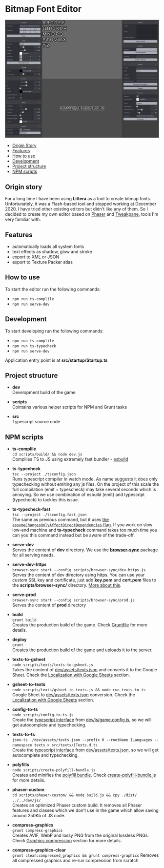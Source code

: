 # Bitmap Font Editor

![Screenshot](screenshot.png)

- [Origin Story](#origin-story)
- [Features](#features)
- [How to use](#how-to-use)
- [Development](#development)
- [Project structure](#project-structure)
- [NPM scripts](#npm-scripts)

## Origin story
For a long time I have been using **Littera** as a tool to create bitmap fonts. Unfortunately, it was a Flash-based tool and stopped working at December 2020. I have tried other existing editors but didn't like any of them. So I decided to create my own editor based on [Phaser](https://github.com/photonstorm/phaser) and [Tweakpane](https://github.com/cocopon/tweakpane), tools I'm very familiar with.

## Features
- automatically loads all system fonts
- text effects as shadow, glow and stroke
- export to XML or JSON
- export to Texture Packer atlas

## How to use
To start the editor run the following commands:
- `npm run ts-complile`
- `npm run serve-dev`

## Development
To start developing run the following commands:
- `npm run ts-complile`
- `npm run ts-typecheck`
- `npm run serve-dev`

Application entry point is at **src/startup/Startup.ts**

## Project structure
- **dev**  
  Development build of the game


- **scripts**  
  Cointains various helper scripts for NPM and Grunt tasks


- **src**  
  Typescript source code


## NPM scripts
- **ts-complile**  
  `cd scripts/build/ && node dev.js`  
  Compliles TS to JS using extremely fast bundler - [esbuild](https://esbuild.github.io/)


- **ts-typecheck**  
  `tsc --project ./tsconfig.json`    
  Runs typescript compiler in watch mode. As name suggests it does only typechecking without emiting any js files. On the project of this scale the full compilation (emit + typescheck) may take several seconds which is annoying. So we use combination of esbuild (emit) and typescript (typecheck) to tackles this issue.


- **ts-typecheck-fast**  
  `tsc --project ./tsconfig.fast.json`  
  The same as previous command, but it uses [the `assumeChangesOnlyAffectDirectDependencies` flag](https://github.com/microsoft/TypeScript-Website/blob/v2/packages/tsconfig-reference/copy/en/options/assumeChangesOnlyAffectDirectDependencies.md). If you work on slow low-end machine and **ts-typecheck** command takes too much time you can you this command instead but be aware of the trade-off.


- **serve-dev**  
  Serves the content of **dev** directory. We use the [**browser-sync**](https://browsersync.io/docs) package for all serving needs.


- **serve-dev-https**  
  `browser-sync start --config scripts/browser-sync/dev-https.js`    
  Serves the content of dev directory using https. You can use your custom SSL key and certificate, just add **key.pem** and **cert.pem** files to the **scripts/browser-sync/** directory. [More about this](https://browsersync.io/docs/options#option-https).


- **serve-prod**  
  `browser-sync start --config scripts/browser-sync/prod.js`    
  Serves the content of **prod** directory


- **build**  
  `grunt build`  
  Creates the production build of the game. Check [Gruntfile](Gruntfile.js) for more details.


- **deploy**  
  `grunt`    
  Creates the production build of the game and uploads it to the server.


- **texts-to-gsheet**  
  `node scripts/texts/texts-to-gsheet.js`   
  Takes the content of [dev/assets/texts.json](dev/assets/texts.json) and converts it to the Google Sheet. Check the [Localization with Google Sheets](#localization-with-google-sheets) section.


- **gsheet-to-texts**  
  `node scripts/texts/gsheet-to-texts.js && node run texts-to-ts`    
  Google Sheet to [dev/assets/texts.json](dev/assets/texts.json) conversion. Check the [Localization with Google Sheets](#localization-with-google-sheets) section.


- **config-to-ts**  
  `node scripts/config-to-ts.js`    
  Create the [typescript interface](src/IGameConfig.ts) from [dev/js/game.config.js](dev/js/game.config.js), so we will get autocomplete and typechecking.


- **texts-to-ts**  
  `json-ts ./dev/assets/texts.json --prefix 0 --rootName ILanguages --namespace texts > src/texts/ITexts.d.ts`    
  Create the [typescript interface](src/texts/ITexts.d.ts) from [dev/assets/texts.json](dev/assets/texts.json), so we will get autocomplete and typechecking.


- **polyfills**  
  `node scripts/create-polyfill-bundle.js`    
  Creates and minifies the [polyfill bundle](dev/js/polyfills.min.js). Check [create-polyfill-bundle.js](scripts/polyfills/create-bundle.mjs) for more details.


- **phaser-custom**  
  `cd scripts/phaser-custom/ && node build.js && cpy ./dist/ ../../dev/js/`    
  Creates an optimized Phaser custom build. It removes all Phaser features and classes which we don't use in the game which allow saving around 250Kb of JS code.


- **compress-graphics**  
  `grunt compress-graphics`  
  Creates AVIF, WebP and lossy PNG from the original lossless PNGs. Check [Graphics compression](#graphics-compression) section for more details.


- **compress-graphics-clear**  
  `grunt clean:compressed_graphics && grunt compress-graphics`
  Removes all compressed graphics and re-run compression from scratch
